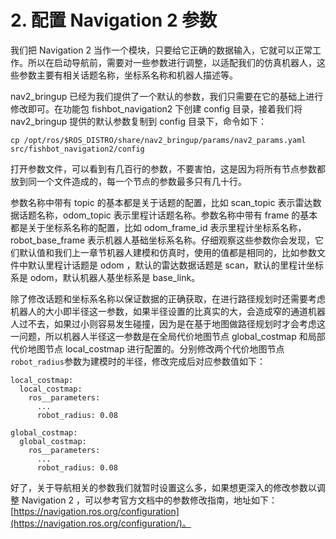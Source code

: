 # 2. 配置 Navigation 2 参数

我们把 Navigation 2 当作一个模块，只要给它正确的数据输入，它就可以正常工作。所以在启动导航前，需要对一些参数进行调整，以适配我们的仿真机器人，这些参数主要有相关话题名称，坐标系名称和机器人描述等。

nav2_bringup 已经为我们提供了一个默认的参数，我们只需要在它的基础上进行修改即可。在功能包 fishbot_navigation2 下创建 config 目录，接着我们将 nav2_bringup 提供的默认参数复制到 config 目录下，命令如下：

```plain
cp /opt/ros/$ROS_DISTRO/share/nav2_bringup/params/nav2_params.yaml src/fishbot_navigation2/config
```

打开参数文件，可以看到有几百行的参数，不要害怕，这是因为将所有节点参数都放到同一个文件造成的，每一个节点的参数最多只有几十行。

参数名称中带有 topic 的基本都是关于话题的配置，比如 scan_topic 表示雷达数据话题名称，odom_topic 表示里程计话题名称。参数名称中带有 frame 的基本都是关于坐标系名称的配置，比如 odom_frame_id 表示里程计坐标系名称，robot_base_frame 表示机器人基础坐标系名称。仔细观察这些参数你会发现，它们默认值和我们上一章节机器人建模和仿真时，使用的值都是相同的，比如参数文件中默认里程计话题是 odom ，默认的雷达数据话题是 scan，默认的里程计坐标系是 odom，默认机器人基坐标系是 base_link。

除了修改话题和坐标系名称以保证数据的正确获取，在进行路径规划时还需要考虑机器人的大小即半径这一参数，如果半径设置的比真实的大，会造成窄的通道机器人过不去，如果过小则容易发生碰撞，因为是在基于地图做路径规划时才会考虑这一问题，所以机器人半径这一参数是在全局代价地图节点 global_costmap 和局部代价地图节点 local_costmap 进行配置的。分别修改两个代价地图节点`robot_radius`参数为建模时的半径，修改完成后对应参数值如下：

```plain
local_costmap:
  local_costmap:
    ros__parameters:
      ...
      robot_radius: 0.08

global_costmap:
  global_costmap:
    ros__parameters:
      ...
      robot_radius: 0.08
```

好了，关于导航相关的参数我们就暂时设置这么多，如果想更深入的修改参数以调整 Navigation 2 ，可以参考官方文档中的参数修改指南，地址如下：[https://navigation.ros.org/configuration](https://navigation.ros.org/configuration/)。